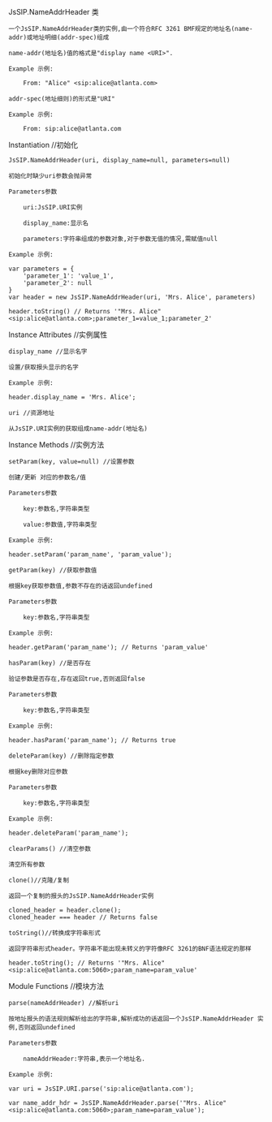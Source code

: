 JsSIP.NameAddrHeader 类

    一个JsSIP.NameAddrHeader类的实例,由一个符合RFC 3261 BMF规定的地址名(name-addr)或地址明细(addr-spec)组成
    
    name-addr(地址名)值的格式是"display name <URI>".
    
    Example 示例:
    
        From: "Alice" <sip:alice@atlanta.com>
        
    addr-spec(地址细则)的形式是"URI"
    
    Example 示例:
    
        From: sip:alice@atlanta.com

Instantiation //初始化 

    JsSIP.NameAddrHeader(uri, display_name=null, parameters=null)
    
    初始化时缺少uri参数会抛异常
    
    Parameters参数 
    
        uri:JsSIP.URI实例
        
        display_name:显示名
        
        parameters:字符串组成的参数对象,对于参数无值的情况,需赋值null
    
    Example 示例:
    
    var parameters = {
        'parameter_1': 'value_1',
        'parameter_2': null
    }
    var header = new JsSIP.NameAddrHeader(uri, 'Mrs. Alice', parameters)

    header.toString() // Returns '"Mrs. Alice" <sip:alice@atlanta.com>;parameter_1=value_1;parameter_2'
    
Instance Attributes //实例属性

    display_name //显示名字
    
    设置/获取报头显示的名字
    
    Example 示例:
    
    header.display_name = 'Mrs. Alice';
    
    uri //资源地址
    
    从JsSIP.URI实例的获取组成name-addr(地址名)

Instance Methods //实例方法
    
    setParam(key, value=null) //设置参数
    
    创建/更新 对应的参数名/值
    
    Parameters参数 
    
        key:参数名,字符串类型
        
        value:参数值,字符串类型
    
    Example 示例:
    
    header.setParam('param_name', 'param_value');
        
    getParam(key) //获取参数值
    
    根据key获取参数值,参数不存在的话返回undefined
    
    Parameters参数 
    
        key:参数名,字符串类型
    
    Example 示例:
    
    header.getParam('param_name'); // Returns 'param_value'
    
    hasParam(key) //是否存在
    
    验证参数是否存在,存在返回true,否则返回false
    
    Parameters参数 
    
        key:参数名,字符串类型
    
    Example 示例:
    
    header.hasParam('param_name'); // Returns true
    
    deleteParam(key) //删除指定参数
    
    根据key删除对应参数
    
    Parameters参数 
    
        key:参数名,字符串类型
    
    Example 示例:
    
    header.deleteParam('param_name');
    
    clearParams() //清空参数
    
    清空所有参数    
    
    clone()//克隆/复制
    
    返回一个复制的报头的JsSIP.NameAddrHeader实例
    
    cloned_header = header.clone();
    cloned_header === header // Returns false
    
    toString()//转换成字符串形式
    
    返回字符串形式header。字符串不能出现未转义的字符像RFC 3261的BNF语法规定的那样
    
    header.toString(); // Returns '"Mrs. Alice" <sip:alice@atlanta.com:5060>;param_name=param_value'
        
Module Functions  //模块方法

    parse(nameAddrHeader) //解析uri
    
    按地址报头的语法规则解析给出的字符串,解析成功的话返回一个JsSIP.NameAddrHeader 实例,否则返回undefined
    
    Parameters参数 

        nameAddrHeader:字符串,表示一个地址名.

    Example 示例:

    var uri = JsSIP.URI.parse('sip:alice@atlanta.com');
    
    var name_addr_hdr = JsSIP.NameAddrHeader.parse('"Mrs. Alice" <sip:alice@atlanta.com:5060>;param_name=param_value');
    
    
    